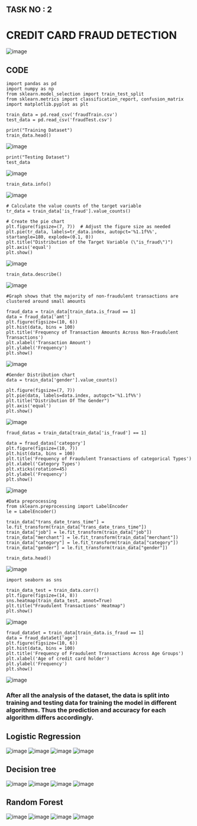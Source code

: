 ## TASK NO : 2
# CREDIT CARD FRAUD DETECTION

![image](https://github.com/AnnBlessy/codsoft_taskno.2/assets/119477835/2e746365-c164-4d67-b411-3c67f308e1ef)

## CODE
```
import pandas as pd
import numpy as np
from sklearn.model_selection import train_test_split
from sklearn.metrics import classification_report, confusion_matrix
import matplotlib.pyplot as plt
```
```
train_data = pd.read_csv('fraudTrain.csv')
test_data = pd.read_csv('fraudTest.csv')

print("Training Dataset")
train_data.head()
```
![image](https://github.com/AnnBlessy/codsoft_taskno.2/assets/119477835/7859ffcd-b445-401e-9a4f-51645e661b2a)

```
print("Testing Dataset")
test_data
```
![image](https://github.com/AnnBlessy/codsoft_taskno.2/assets/119477835/3a273692-a748-4792-ac84-490953c6d9f2)

```
train_data.info()
```
![image](https://github.com/AnnBlessy/codsoft_taskno.2/assets/119477835/a5659f01-ecea-4df0-af12-305af2868b45)

```
# Calculate the value counts of the target variable
tr_data = train_data['is_fraud'].value_counts()

# Create the pie chart
plt.figure(figsize=(7, 7))  # Adjust the figure size as needed
plt.pie(tr_data, labels=tr_data.index, autopct='%1.1f%%', startangle=180, explode=(0.1, 0))
plt.title("Distribution of the Target Variable (\"is_fraud\")")
plt.axis('equal')
plt.show()
```
![image](https://github.com/AnnBlessy/codsoft_taskno.2/assets/119477835/1bc1d2e3-36a2-41f0-b140-527163cc714b)

```
train_data.describe()
```
![image](https://github.com/AnnBlessy/codsoft_taskno.2/assets/119477835/9ca4e031-d24c-4091-9c5b-e7b0c20ff025)

```
#Graph shows that the majority of non-fraudulent transactions are clustered around small amounts

fraud_data = train_data[train_data.is_fraud == 1]
data = fraud_data['amt']
plt.figure(figsize=(10, 6))
plt.hist(data, bins = 100)
plt.title('Frequency of Transaction Amounts Across Non-Fraudulent Transactions')
plt.xlabel('Transaction Amount')
plt.ylabel('Frequency')
plt.show()
```
![image](https://github.com/AnnBlessy/codsoft_taskno.2/assets/119477835/d0f1e5f2-2f32-4d3f-9776-18c75968b255)

```
#Gender Distribution chart
data = train_data['gender'].value_counts()

plt.figure(figsize=(7, 7))
plt.pie(data, labels=data.index, autopct='%1.1f%%')
plt.title("Distribution Of The Gender")
plt.axis('equal')
plt.show()
```
![image](https://github.com/AnnBlessy/codsoft_taskno.2/assets/119477835/85c482b0-90d2-45a4-9d9b-ac23bd5e6bb8)

```
fraud_datas = train_data[train_data['is_fraud'] == 1]

data = fraud_datas['category']
plt.figure(figsize=(10, 7))
plt.hist(data, bins = 100)
plt.title('Frequency of Fraudulent Transactions of categorical Types')
plt.xlabel('Category Types')
plt.xticks(rotation=45)
plt.ylabel('Frequency')
plt.show()
```
![image](https://github.com/AnnBlessy/codsoft_taskno.2/assets/119477835/6c6b3230-5067-4cce-8665-b931e706246c)

```
#Data preprocessing
from sklearn.preprocessing import LabelEncoder
le = LabelEncoder()

train_data["trans_date_trans_time"] = le.fit_transform(train_data["trans_date_trans_time"])
train_data["job"] = le.fit_transform(train_data["job"])
train_data["merchant"] = le.fit_transform(train_data["merchant"])
train_data["category"] = le.fit_transform(train_data["category"])
train_data["gender"] = le.fit_transform(train_data["gender"])

train_data.head()
```
![image](https://github.com/AnnBlessy/codsoft_taskno.2/assets/119477835/875c8fa3-750f-4d2a-8329-45b4fd6893b7)

```
import seaborn as sns

train_data_test = train_data.corr() 
plt.figure(figsize=(14, 8))
sns.heatmap(train_data_test, annot=True)
plt.title("Fraudulent Transactions' Heatmap")
plt.show()
```
![image](https://github.com/AnnBlessy/codsoft_taskno.2/assets/119477835/4c154ffa-7621-453f-89ea-9b42c0e80546)

```
fraud_dataSet = train_data[train_data.is_fraud == 1]
data = fraud_dataSet['age']
plt.figure(figsize=(10, 6))
plt.hist(data, bins = 100)
plt.title('Frequency of Fraudulent Transactions Across Age Groups')
plt.xlabel('Age of credit card holder')
plt.ylabel('Frequency')
plt.show()
```
![image](https://github.com/AnnBlessy/codsoft_taskno.2/assets/119477835/083f490f-62be-4a34-a510-2184fec89a4d)

### After all the analysis of the dataset, the data is split into training and testing data for training the model in different algorithms. Thus the prediction and accuracy for each algorithm differs accordingly.

## Logistic Regression
![image](https://github.com/AnnBlessy/codsoft_taskno.2/assets/119477835/0a429d8b-2201-41ea-895f-4964762b4bac)
![image](https://github.com/AnnBlessy/codsoft_taskno.2/assets/119477835/cc1582fc-e351-46ff-9a38-6bc5778a4688)
![image](https://github.com/AnnBlessy/codsoft_taskno.2/assets/119477835/1f112a1b-0a4c-446a-8b9e-5118f0572d91)
![image](https://github.com/AnnBlessy/codsoft_taskno.2/assets/119477835/5b65a059-e248-4a3b-9e3f-bff6eab44089)

## Decision tree
![image](https://github.com/AnnBlessy/codsoft_taskno.2/assets/119477835/270caf3a-5166-427c-b17f-7e7d62bde049)
![image](https://github.com/AnnBlessy/codsoft_taskno.2/assets/119477835/d93ce675-d362-4398-aec5-bbfb1413bf63)
![image](https://github.com/AnnBlessy/codsoft_taskno.2/assets/119477835/6e79fca7-b1f9-4f1f-a140-fdaa4498bff6)
![image](https://github.com/AnnBlessy/codsoft_taskno.2/assets/119477835/c3da15bd-61e8-4c28-b43a-919a75d48fad)

## Random Forest
![image](https://github.com/AnnBlessy/codsoft_taskno.2/assets/119477835/af39cd4d-e88c-48d3-8f16-ec896557f342)
![image](https://github.com/AnnBlessy/codsoft_taskno.2/assets/119477835/91f2b5c7-2aae-49b4-a71a-03e7605a6b9f)
![image](https://github.com/AnnBlessy/codsoft_taskno.2/assets/119477835/c94cc3c8-e34d-4d56-8527-07dd472e026f)
![image](https://github.com/AnnBlessy/codsoft_taskno.2/assets/119477835/1f16a5bc-1d48-4323-b920-913db079d34f)
